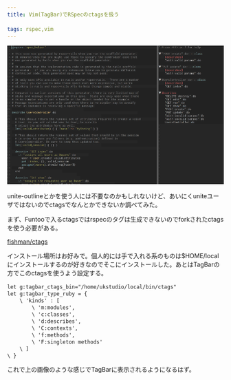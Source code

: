 ```yaml
---
title: Vim(TagBar)でRSpecのctagsを扱う

tags: rspec,vim
---
```


![rspec ctags](/images/2014-04-18-vim-rspec-ctags.png)

unite-outlineとかを使う人には不要なのかもしれないけど、あいにくuniteユーザではないのでctagsでなんとかできないか調べてみた。

まず、Funtooで入るctagsではrspecのタグは生成できないのでforkされたctagsを使う必要がある。

[fishman/ctags](https://github.com/fishman/ctags)

インストール場所はお好みで。個人的には手で入れる系のものは$HOME/localにインストールするのが好きなのでそこにインストールした。あとはTagBarの方でこのctagsを使うよう設定する。


```vim
let g:tagbar_ctags_bin="/home/ukstudio/local/bin/ctags"
let g:tagbar_type_ruby = {
    \ 'kinds' : [
        \ 'm:modules',
        \ 'c:classes',
        \ 'd:describes',
        \ 'C:contexts',
        \ 'f:methods',
        \ 'F:singleton methods'
    \ ]
\ }
```

これで上の画像のような感じでTagBarに表示されるようになるはず。
